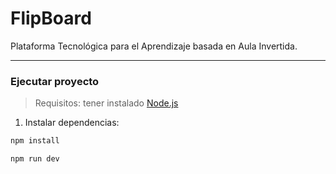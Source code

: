 # FlipBoard
Plataforma Tecnológica para el Aprendizaje basada en Aula Invertida.

---

### Ejecutar proyecto

> Requisitos: tener instalado [Node.js](https://nodejs.org/es/download)

1. Instalar dependencias:

```bash
npm install
```

```bash
npm run dev
```